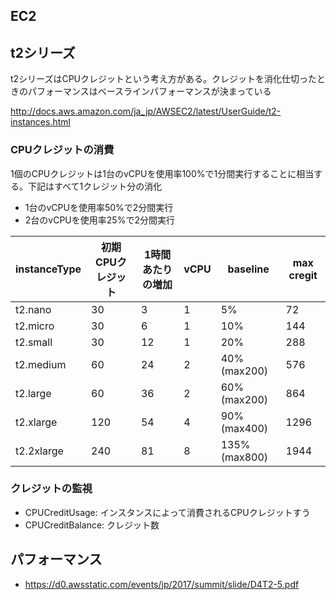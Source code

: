 ## EC2

## t2シリーズ
t2シリーズはCPUクレジットという考え方がある。クレジットを消化仕切ったときのパフォーマンスはベースラインパフォーマンスが決まっている

http://docs.aws.amazon.com/ja_jp/AWSEC2/latest/UserGuide/t2-instances.html


### CPUクレジットの消費
1個のCPUクレジットは1台のvCPUを使用率100%で1分間実行することに相当する。下記はすべて1クレジット分の消化

- 1台のvCPUを使用率50%で2分間実行
- 2台のvCPUを使用率25%で2分間実行

| instanceType  | 初期CPUクレジット  | 1時間あたりの増加 | vCPU | baseline  | max cregit |
|------------|------|----|---|---------------|-------|
| t2.nano    | 30   | 3  | 1 | 5%            | 72    |
| t2.micro   | 30   | 6  | 1 | 10%           | 144   |
| t2.small   | 30   | 12 | 1 | 20%           | 288   |
| t2.medium  | 60   | 24 | 2 | 40%(max200)   | 576   |
| t2.large   | 60   | 36 | 2 | 60%(max200)   | 864   |
| t2.xlarge  | 120  | 54 | 4 | 90%(max400)   | 1296  |
| t2.2xlarge | 240  | 81 | 8 | 135%(max800)  | 1944  |


### クレジットの監視

- CPUCreditUsage: インスタンスによって消費されるCPUクレジットすう
- CPUCreditBalance: クレジット数

## パフォーマンス
- https://d0.awsstatic.com/events/jp/2017/summit/slide/D4T2-5.pdf
